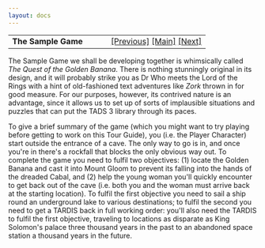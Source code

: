 ```yaml
---
layout: docs
---
```

<table width="100%" data-border="0" data-cellspacing="0"
data-cellpadding="3" data-bgcolor="#C0C0C0">
<colgroup>
<col style="width: 50%" />
<col style="width: 50%" />
</colgroup>
<tbody>
<tr>
<td style="text-align: left;"><strong>The Sample Game<br />
</strong></td>
<td style="text-align: right;"><a
href="generalintroduction.html">[Previous]</a> <a
href="generalintroduction.html">[Main]</a> <a
href="templates.html">[Next]</a></td>
</tr>
</tbody>
</table>

  
The Sample Game we shall be developing together is whimsically called
*The Quest of the Golden Banana*. There is nothing stunningly original
in its design, and it will probably strike you as Dr Who meets the Lord
of the Rings with a hint of old-fashioned text adventures like *Zork*
thrown in for good measure. For our purposes, however, its contrived
nature is an advantage, since it allows us to set up of sorts of
implausible situations and puzzles that can put the TADS 3 library
through its paces.  
  
To give a brief summary of the game (which you might want to try playing
before getting to work on this Tour Guide), you (i.e. the Player
Character) start outside the entrance of a cave. The only way to go is
in, and once you're in there's a rockfall that blocks the only obvious
way out. To complete the game you need to fulfil two objectives: (1)
locate the Golden Banana and cast it into Mount Gloom to prevent its
falling into the hands of the dreaded Cabal, and (2) help the young
woman you'll quickly encounter to get back out of the cave (i.e. both
you and the woman must arrive back at the starting location). To fulfil
the first objective you need to sail a ship round an underground lake to
various destinations; to fulfil the second you need to get a TARDIS back
in full working order: you'll also need the TARDIS to fulfil the first
objective, traveling to locations as disparate as King Solomon's palace
three thousand years in the past to an abandoned space station a
thousand years in the future.  
  
  
